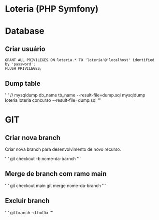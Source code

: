 # Loteria (PHP Symfony)

# Database

## Criar usuário

```
GRANT ALL PRIVILEGES ON loteria.* TO 'loteria'@'localhost' identified by 'password';
FLUSH PRIVILEGES;
```

## Dump table

'''
// mysqldump db_name tb_name --result-file=dump.sql
mysqldump loteria loteria concurso --result-file=dump.sql
'''

# GIT

## Criar nova branch

Criar nova branch para desenvolvimento de novo recurso.

'''
git checkout -b nome-da-barnch
'''

## Merge de branch com ramo main

'''
git checkout main
git merge nome-da-branch
'''

## Excluir branch

'''
git branch -d hotfix
'''